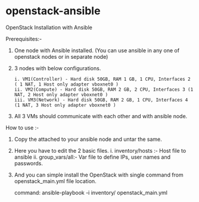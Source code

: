 # openstack-ansible
OpenStack Installation with Ansible

Prerequisites:-

1. One node with Ansible installed. (You can use ansible in any one of openstack nodes or in separate node)
2. 3 nodes with below configurations.

       i. VM1(Controller) - Hard disk 50GB, RAM 1 GB, 1 CPU, Interfaces 2 ( 1 NAT, 1 Host only adapter vboxnet0 )
       ii. VM2(Compute) - Hard disk 50GB, RAM 2 GB, 2 CPU, Interfaces 3 (1 NAT, 2 Host only adapter vboxnet0 )
       iii. VM3(Network) - Hard disk 50GB, RAM 2 GB, 1 CPU, Interfaces 4 (1 NAT, 3 Host only adapter vboxnet0 )

3. All 3 VMs should communicate with each other and with ansible node.

How to use :-

1. Copy the attached to your ansible node and untar the same.
2. Here you have to edit the 2 basic files.
    i. inventory/hosts :- Host file to ansible
    ii. group_vars/all:- Var file to define IPs, user names and passwords.
3. And you can simple install the OpenStack with single command from openstack_main.yml file location.

    command:
                    ansible-playbook -i inventory/ openstack_main.yml

